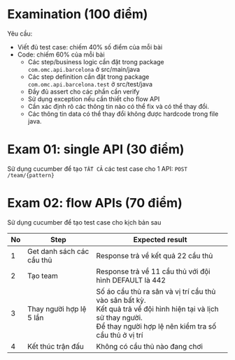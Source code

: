 # Examination (100 điểm)

Yêu cầu:
- Viết đủ test case: chiếm 40% số điểm của mỗi bài
- Code: chiếm 60% của mỗi bài
    - Các step/business logic cần đặt trong package `com.omc.api.barcelona` ở src/main/java
    - Các step definition cần đặt trong package `com.omc.api.barcelona.test` ở src/test/java
    - Đầy đủ assert cho các phần cần verify
    - Sử dụng exception nếu cần thiết cho flow API
    - Cần xác định rõ các thông tin nào có thể fix và có thể thay đổi.
    - Các thông tin data có thể thay đổi không được hardcode trong file java.

# Exam 01: single API (30 điểm)
Sử dụng cucumber để tạo `TẤT CẢ` các test case cho 1 API: `POST /team/{pattern}`

# Exam 02: flow APIs (70 điểm)
Sử dụng cucumber để tạo test case cho kịch bản sau

| No    | Step                      | Expected result                                           |
| ----- | ------------------------- | --------------------------------------------------------- | 
| 1     | Get danh sách các cầu thủ | Response trả về kết quả 22 cầu thủ                        |
| 2     | Tạo team                  | Response trả về 11 cầu thủ với đội hình DEFAULT là 442    | 
| 3     | Thay người hợp lệ 5 lần   | Số áo cầu thủ ra sân và vị trí cầu thủ vào sân bất kỳ. <br> Kết quả trả về đội hình hiện tại và lịch sử thay người. <br> Để thay người hợp lệ nên kiểm tra số cầu thủ ở vị trí     | 
| 4     | Kết thúc trận đấu         | Không có cầu thủ nào đang chơi                            |

